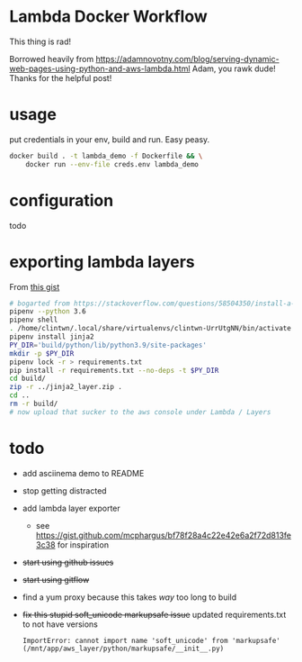 # Lambda Docker Workflow

This thing is rad!

Borrowed heavily from https://adamnovotny.com/blog/serving-dynamic-web-pages-using-python-and-aws-lambda.html
Adam, you rawk dude! Thanks for the helpful post!

# usage

put credentials in your env, build and run. Easy peasy.

```sh
docker build . -t lambda_demo -f Dockerfile && \
    docker run --env-file creds.env lambda_demo
```

# configuration
  todo

# exporting lambda layers

From [this gist](https://gist.github.com/mcphargus/bf78f28a4c22e42e6a2f72d813fe3c38)

```sh
# bogarted from https://stackoverflow.com/questions/58504350/install-a-package-in-aws-lambda
pipenv --python 3.6
pipenv shell
. /home/clintwn/.local/share/virtualenvs/clintwn-UrrUtgNN/bin/activate
pipenv install jinja2
PY_DIR='build/python/lib/python3.9/site-packages'
mkdir -p $PY_DIR
pipenv lock -r > requirements.txt
pip install -r requirements.txt --no-deps -t $PY_DIR
cd build/
zip -r ../jinja2_layer.zip .
cd ..
rm -r build/
# now upload that sucker to the aws console under Lambda / Layers

```


# todo

- add asciinema demo to README
- stop getting distracted
- add lambda layer exporter
  - see https://gist.github.com/mcphargus/bf78f28a4c22e42e6a2f72d813fe3c38 for inspiration
- ~~start using github issues~~
- ~~start using gitflow~~
- find a yum proxy because this takes _way_ too long to build
- ~~fix this stupid soft_unicode markupsafe issue~~ updated requirements.txt to not have versions

  `ImportError: cannot import name 'soft_unicode' from 'markupsafe' (/mnt/app/aws_layer/python/markupsafe/__init__.py)`
